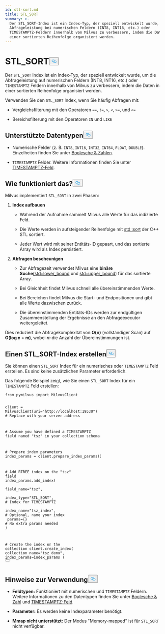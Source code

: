 ```yaml
---
id: stl-sort.md
title: STL_SORT
summary: >-
  Der STL_SORT-Index ist ein Index-Typ, der speziell entwickelt wurde, um die
  Abfrageleistung bei numerischen Feldern (INT8, INT16, etc.) oder
  TIMESTAMPTZ-Feldern innerhalb von Milvus zu verbessern, indem die Daten in
  einer sortierten Reihenfolge organisiert werden.
---
```

<h1 id="STLSORT" class="common-anchor-header">STL_SORT<button data-href="#STLSORT" class="anchor-icon" translate="no">
      <svg translate="no"
        aria-hidden="true"
        focusable="false"
        height="20"
        version="1.1"
        viewBox="0 0 16 16"
        width="16"
      >
        <path
          fill="#0092E4"
          fill-rule="evenodd"
          d="M4 9h1v1H4c-1.5 0-3-1.69-3-3.5S2.55 3 4 3h4c1.45 0 3 1.69 3 3.5 0 1.41-.91 2.72-2 3.25V8.59c.58-.45 1-1.27 1-2.09C10 5.22 8.98 4 8 4H4c-.98 0-2 1.22-2 2.5S3 9 4 9zm9-3h-1v1h1c1 0 2 1.22 2 2.5S13.98 12 13 12H9c-.98 0-2-1.22-2-2.5 0-.83.42-1.64 1-2.09V6.25c-1.09.53-2 1.84-2 3.25C6 11.31 7.55 13 9 13h4c1.45 0 3-1.69 3-3.5S14.5 6 13 6z"
        ></path>
      </svg>
    </button></h1><p>Der <code translate="no">STL_SORT</code> Index ist ein Index-Typ, der speziell entwickelt wurde, um die Abfrageleistung auf numerischen Feldern (INT8, INT16, etc.) oder <code translate="no">TIMESTAMPTZ</code> Feldern innerhalb von Milvus zu verbessern, indem die Daten in einer sortierten Reihenfolge organisiert werden.</p>
<p>Verwenden Sie den <code translate="no">STL_SORT</code> Index, wenn Sie häufig Abfragen mit:</p>
<ul>
<li><p>Vergleichsfilterung mit den Operatoren <code translate="no">==</code>, <code translate="no">!=</code>, <code translate="no">&gt;</code>, <code translate="no">&lt;</code>, <code translate="no">&gt;=</code>, und <code translate="no">&lt;=</code> </p></li>
<li><p>Bereichsfilterung mit den Operatoren <code translate="no">IN</code> und <code translate="no">LIKE</code> </p></li>
</ul>
<h2 id="Supported-data-types" class="common-anchor-header">Unterstützte Datentypen<button data-href="#Supported-data-types" class="anchor-icon" translate="no">
      <svg translate="no"
        aria-hidden="true"
        focusable="false"
        height="20"
        version="1.1"
        viewBox="0 0 16 16"
        width="16"
      >
        <path
          fill="#0092E4"
          fill-rule="evenodd"
          d="M4 9h1v1H4c-1.5 0-3-1.69-3-3.5S2.55 3 4 3h4c1.45 0 3 1.69 3 3.5 0 1.41-.91 2.72-2 3.25V8.59c.58-.45 1-1.27 1-2.09C10 5.22 8.98 4 8 4H4c-.98 0-2 1.22-2 2.5S3 9 4 9zm9-3h-1v1h1c1 0 2 1.22 2 2.5S13.98 12 13 12H9c-.98 0-2-1.22-2-2.5 0-.83.42-1.64 1-2.09V6.25c-1.09.53-2 1.84-2 3.25C6 11.31 7.55 13 9 13h4c1.45 0 3-1.69 3-3.5S14.5 6 13 6z"
        ></path>
      </svg>
    </button></h2><ul>
<li><p>Numerische Felder (z. B. <code translate="no">INT8</code>, <code translate="no">INT16</code>, <code translate="no">INT32</code>, <code translate="no">INT64</code>, <code translate="no">FLOAT</code>, <code translate="no">DOUBLE</code>). Einzelheiten finden Sie unter <a href="/docs/de/number.md">Boolesche &amp; Zahlen</a>.</p></li>
<li><p><code translate="no">TIMESTAMPTZ</code> Felder. Weitere Informationen finden Sie unter <a href="/docs/de/timestamptz-field.md">TIMESTAMPTZ-Feld</a>.</p></li>
</ul>
<h2 id="How-it-works" class="common-anchor-header">Wie funktioniert das?<button data-href="#How-it-works" class="anchor-icon" translate="no">
      <svg translate="no"
        aria-hidden="true"
        focusable="false"
        height="20"
        version="1.1"
        viewBox="0 0 16 16"
        width="16"
      >
        <path
          fill="#0092E4"
          fill-rule="evenodd"
          d="M4 9h1v1H4c-1.5 0-3-1.69-3-3.5S2.55 3 4 3h4c1.45 0 3 1.69 3 3.5 0 1.41-.91 2.72-2 3.25V8.59c.58-.45 1-1.27 1-2.09C10 5.22 8.98 4 8 4H4c-.98 0-2 1.22-2 2.5S3 9 4 9zm9-3h-1v1h1c1 0 2 1.22 2 2.5S13.98 12 13 12H9c-.98 0-2-1.22-2-2.5 0-.83.42-1.64 1-2.09V6.25c-1.09.53-2 1.84-2 3.25C6 11.31 7.55 13 9 13h4c1.45 0 3-1.69 3-3.5S14.5 6 13 6z"
        ></path>
      </svg>
    </button></h2><p>Milvus implementiert <code translate="no">STL_SORT</code> in zwei Phasen:</p>
<ol>
<li><p><strong>Index aufbauen</strong></p>
<ul>
<li><p>Während der Aufnahme sammelt Milvus alle Werte für das indizierte Feld.</p></li>
<li><p>Die Werte werden in aufsteigender Reihenfolge mit <a href="https://en.cppreference.com/w/cpp/algorithm/sort.html">std::sort</a> der C++ STL sortiert.</p></li>
<li><p>Jeder Wert wird mit seiner Entitäts-ID gepaart, und das sortierte Array wird als Index persistiert.</p></li>
</ul></li>
<li><p><strong>Abfragen bescheunigen</strong></p>
<ul>
<li><p>Zur Abfragezeit verwendet Milvus eine <strong>binäre Suche</strong><a href="https://en.cppreference.com/w/cpp/algorithm/lower_bound.html">(std::lower_bound</a> und <a href="https://en.cppreference.com/w/cpp/algorithm/upper_bound.html">std::upper_bound</a>) für das sortierte Array.</p></li>
<li><p>Bei Gleichheit findet Milvus schnell alle übereinstimmenden Werte.</p></li>
<li><p>Bei Bereichen findet Milvus die Start- und Endpositionen und gibt alle Werte dazwischen zurück.</p></li>
<li><p>Die übereinstimmenden Entitäts-IDs werden zur endgültigen Zusammenstellung der Ergebnisse an den Abfrageexecutor weitergeleitet.</p></li>
</ul></li>
</ol>
<p>Dies reduziert die Abfragekomplexität von <strong>O(n)</strong> (vollständiger Scan) auf <strong>O(log n + m)</strong>, wobei <em>m</em> die Anzahl der Übereinstimmungen ist.</p>
<h2 id="Create-an-STLSORT-index" class="common-anchor-header">Einen STL_SORT-Index erstellen<button data-href="#Create-an-STLSORT-index" class="anchor-icon" translate="no">
      <svg translate="no"
        aria-hidden="true"
        focusable="false"
        height="20"
        version="1.1"
        viewBox="0 0 16 16"
        width="16"
      >
        <path
          fill="#0092E4"
          fill-rule="evenodd"
          d="M4 9h1v1H4c-1.5 0-3-1.69-3-3.5S2.55 3 4 3h4c1.45 0 3 1.69 3 3.5 0 1.41-.91 2.72-2 3.25V8.59c.58-.45 1-1.27 1-2.09C10 5.22 8.98 4 8 4H4c-.98 0-2 1.22-2 2.5S3 9 4 9zm9-3h-1v1h1c1 0 2 1.22 2 2.5S13.98 12 13 12H9c-.98 0-2-1.22-2-2.5 0-.83.42-1.64 1-2.09V6.25c-1.09.53-2 1.84-2 3.25C6 11.31 7.55 13 9 13h4c1.45 0 3-1.69 3-3.5S14.5 6 13 6z"
        ></path>
      </svg>
    </button></h2><p>Sie können einen <code translate="no">STL_SORT</code> Index für ein numerisches oder <code translate="no">TIMESTAMPTZ</code> Feld erstellen. Es sind keine zusätzlichen Parameter erforderlich.</p>
<p>Das folgende Beispiel zeigt, wie Sie einen <code translate="no">STL_SORT</code> Index für ein <code translate="no">TIMESTAMPTZ</code> Feld erstellen:</p>
<pre><code translate="no" class="language-python"><span class="hljs-keyword">from</span> pymilvus <span class="hljs-keyword">import</span> MilvusClient

client = MilvusClient(uri=<span class="hljs-string">&quot;http://localhost:19530&quot;</span>) <span class="hljs-comment"># Replace with your server address</span>

<span class="hljs-comment"># Assume you have defined a TIMESTAMPTZ field named &quot;tsz&quot; in your collection schema</span>

<span class="hljs-comment"># Prepare index parameters</span>
index_params = client.prepare_index_params()

<span class="hljs-comment"># Add RTREE index on the &quot;tsz&quot; field</span>
<span class="highlighted-comment-line">index_params.add_index(</span>
<span class="highlighted-comment-line">    field_name=<span class="hljs-string">&quot;tsz&quot;</span>,</span>
<span class="highlighted-comment-line">    index_type=<span class="hljs-string">&quot;STL_SORT&quot;</span>,   <span class="hljs-comment"># Index for TIMESTAMPTZ</span></span>
<span class="highlighted-comment-line">    index_name=<span class="hljs-string">&quot;tsz_index&quot;</span>,  <span class="hljs-comment"># Optional, name your index</span></span>
<span class="highlighted-comment-line">    params={}                <span class="hljs-comment"># No extra params needed</span></span>
<span class="highlighted-comment-line">)</span>

<span class="hljs-comment"># Create the index on the collection</span>
client.create_index(
    collection_name=<span class="hljs-string">&quot;tsz_demo&quot;</span>,
    index_params=index_params
)
<button class="copy-code-btn"></button></code></pre>
<h2 id="Usage-notes" class="common-anchor-header">Hinweise zur Verwendung<button data-href="#Usage-notes" class="anchor-icon" translate="no">
      <svg translate="no"
        aria-hidden="true"
        focusable="false"
        height="20"
        version="1.1"
        viewBox="0 0 16 16"
        width="16"
      >
        <path
          fill="#0092E4"
          fill-rule="evenodd"
          d="M4 9h1v1H4c-1.5 0-3-1.69-3-3.5S2.55 3 4 3h4c1.45 0 3 1.69 3 3.5 0 1.41-.91 2.72-2 3.25V8.59c.58-.45 1-1.27 1-2.09C10 5.22 8.98 4 8 4H4c-.98 0-2 1.22-2 2.5S3 9 4 9zm9-3h-1v1h1c1 0 2 1.22 2 2.5S13.98 12 13 12H9c-.98 0-2-1.22-2-2.5 0-.83.42-1.64 1-2.09V6.25c-1.09.53-2 1.84-2 3.25C6 11.31 7.55 13 9 13h4c1.45 0 3-1.69 3-3.5S14.5 6 13 6z"
        ></path>
      </svg>
    </button></h2><ul>
<li><p><strong>Feldtypen:</strong> Funktioniert mit numerischen und <code translate="no">TIMESTAMPTZ</code> Feldern. Weitere Informationen zu den Datentypen finden Sie unter <a href="/docs/de/number.md">Boolesche &amp; Zahl</a> und <a href="/docs/de/timestamptz-field.md">TIMESTAMPTZ-Feld</a>.</p></li>
<li><p><strong>Parameter:</strong> Es werden keine Indexparameter benötigt.</p></li>
<li><p><strong>Mmap nicht unterstützt:</strong> Der Modus "Memory-mapped" ist für <code translate="no">STL_SORT</code> nicht verfügbar.</p></li>
</ul>
